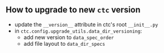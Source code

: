 
## How to upgrade to new `ctc` version
- update the `__version__` attribute in ctc's root `__init__.py`
- in `ctc.config.upgrade_utils.data_dir_versioning`:
    - add new version to `data_spec_order`
    - add file layout to `data_dir_specs`

